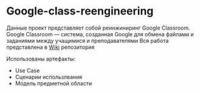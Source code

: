 # Google-class-reengineering
Данные проект представляет собой реинжиниринг Google Classroom.
Google Classroom — система, созданная Google для обмена файлами и заданиями между учащимися и преподавателями 
Вся работа представлена в [Wiki](https://github.com/lnstnkv/Google-class-reengineering/wiki) репозитория

Использованы артефакты: 
* Use Case
* Сценарии использлвания
* Модель предметной области
